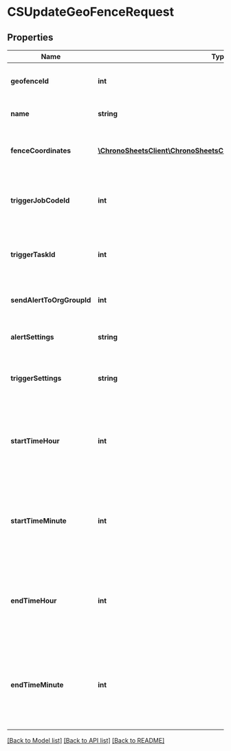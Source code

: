 # CSUpdateGeoFenceRequest

## Properties
Name | Type | Description | Notes
------------ | ------------- | ------------- | -------------
**geofenceId** | **int** | The ID of the geofence you want to update | [optional] 
**name** | **string** | The name of the geo fence | [optional] 
**fenceCoordinates** | [**\ChronoSheetsClient\ChronoSheetsClientLibModel\CSBasicCoordinate[]**](CSBasicCoordinate.md) | A list of coordinates specifying the geofence region | [optional] 
**triggerJobCodeId** | **int** | The job code to be used when the person enters/leaves the geofence | [optional] 
**triggerTaskId** | **int** | The task to be used when the person enters/leaves the geofence | [optional] 
**sendAlertToOrgGroupId** | **int** | Send an alert to a user, specified by their user ID | [optional] 
**alertSettings** | **string** | Define when you want the alerts to be setn | [optional] 
**triggerSettings** | **string** | Define how to you want to trigger the timesheet automation | [optional] 
**startTimeHour** | **int** | The start hour in which this geofence should apply.  After this time, the geofence will be active. | [optional] 
**startTimeMinute** | **int** | The start minute in which this geofence should apply.  After this time, the geofence will be active. | [optional] 
**endTimeHour** | **int** | The end hour in which this geofence will stop applying.  After this time, the geofence will be inactive. | [optional] 
**endTimeMinute** | **int** | The end minute in which this geofence will stop applying.  After this time, the geofence will be inactive. | [optional] 

[[Back to Model list]](../README.md#documentation-for-models) [[Back to API list]](../README.md#documentation-for-api-endpoints) [[Back to README]](../README.md)


